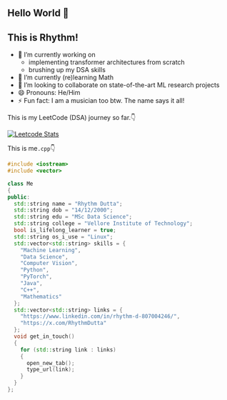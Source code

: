 ## Hello World 👋
## This is Rhythm!

- 🔭 I’m currently working on
  - implementing transformer architectures from scratch
  - brushing up my DSA skills
- 🌱 I’m currently (re)learning Math
- 👯 I’m looking to collaborate on state-of-the-art ML research projects
- 😄 Pronouns: He/Him
- ⚡ Fun fact: I am a musician too btw. The name says it all!

This is my LeetCode (DSA) journey so far.👇

[![Leetcode Stats](https://leetcard.jacoblin.cool/rhythmd18)](https://leetcode.com/u/rhythmd18/)

This is me`.cpp`👇
```c++
#include <iostream>
#include <vector>

class Me
{
public:
  std::string name = "Rhythm Dutta";
  std::string dob = "14/12/2000";
  std::string edu = "MSc Data Science";
  std::string college = "Vellore Institute of Technology";
  bool is_lifelong_learner = true;
  std::string os_i_use = "Linux";
  std::vector<std::string> skills = {
    "Machine Learning",
    "Data Science",
    "Computer Vision",
    "Python",
    "PyTorch",
    "Java",
    "C++",
    "Mathematics"
  };
  std::vector<std::string> links = {
    "https://www.linkedin.com/in/rhythm-d-807004246/",
    "https://x.com/RhythmDutta"
  };
  void get_in_touch()
  {
    for (std::string link : links)
    {
      open_new_tab();
      type_url(link);
    }
  }
};
```
